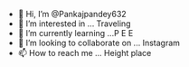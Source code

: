 - 👋 Hi, I’m @Pankajpandey632
- 👀 I’m interested in ... Traveling 
- 🌱 I’m currently learning ...P E E
- 💞️ I’m looking to collaborate on ... Instagram 
- 📫 How to reach me ...
Height place 
<!---
Pankajpandey632/Pankajpandey632 is a ✨ special ✨ repository because its `README.md` (this file) appears on your GitHub profile.
You can click the Preview link to take a look at your changes.
--->
